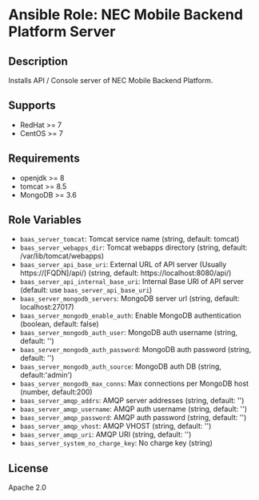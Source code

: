 # Ansible Role: NEC Mobile Backend Platform Server

## Description

Installs API / Console server of NEC Mobile Backend Platform.

## Supports

* RedHat >= 7
* CentOS >= 7

## Requirements

* openjdk >= 8
* tomcat >= 8.5
* MongoDB >= 3.6

## Role Variables

* ``baas_server_tomcat``: Tomcat service name (string, default: tomcat)
* ``baas_server_webapps_dir``: Tomcat webapps directory (string, default: /var/lib/tomcat/webapps)
* ``baas_server_api_base_uri``: External URL of API server (Usually https://[FQDN]/api/) (string, default: https://localhost:8080/api/)
* ``baas_server_api_internal_base_uri``: Internal Base URI of API server  (default: use ``baas_server_api_base_uri``)
* ``baas_server_mongodb_servers``: MongoDB server url (string, default: localhost:27017)
* ``baas_server_mongodb_enable_auth``: Enable MongoDB authentication (boolean, default: false)
* ``baas_server_mongodb_auth_user``: MongoDB auth username (string, default: '')
* ``baas_server_mongodb_auth_password``: MongoDB auth password (string, default: '')
* ``baas_server_mongodb_auth_source``: MongoDB auth DB (string, default:'admin')
* ``baas_server_mongodb_max_conns``: Max connections per MongoDB host (number, default:200)
* ``baas_server_amqp_addrs``: AMQP server addresses (string, default: '')
* ``baas_server_amqp_username``: AMQP auth username (string, default: '')
* ``baas_server_amqp_password``: AMQP auth password (string, default: '')
* ``baas_server_amqp_vhost``: AMQP VHOST (string, default: '')
* ``baas_server_amqp_uri``: AMQP URI (string, default: '')
* ``baas_server_system_no_charge_key``: No charge key (string)

## License

Apache 2.0
